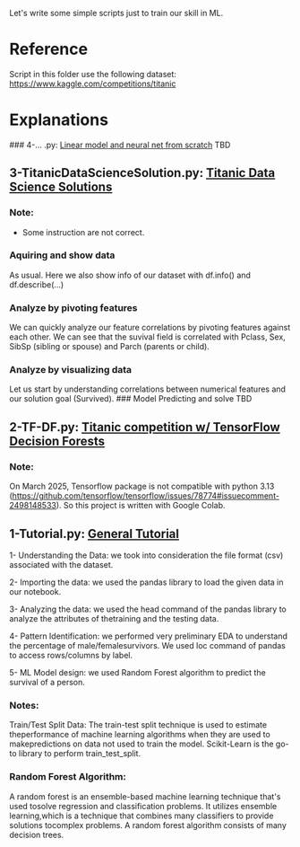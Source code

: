 Let's write some simple scripts just to train our skill in ML.

# Reference
Script in this folder use the following dataset:
https://www.kaggle.com/competitions/titanic

# Explanations

### 4-... .py: [Linear model and neural net from scratch](https://www.kaggle.com/code/jhoward/linear-model-and-neural-net-from-scratch)
TBD



## 3-TitanicDataScienceSolution.py: [Titanic Data Science Solutions](https://www.kaggle.com/code/startupsci/titanic-data-science-solutions/notebook)

### Note:
- Some instruction are not correct.
### Aquiring and show data
As usual. Here we also show info of our dataset with df.info() and df.describe(...)
### Analyze by pivoting features
We can quickly analyze our feature correlations by pivoting features against each other.
We can see that the suvival field is correlated with Pclass, Sex, SibSp (sibling or spouse) and Parch (parents or child).
### Analyze by visualizing data
Let us start by understanding correlations between numerical features and our solution goal (Survived).
### Model Predicting and solve
TBD


## 2-TF-DF.py: [Titanic competition w/ TensorFlow Decision Forests](https://www.kaggle.com/code/gusthema/titanic-competition-w-tensorflow-decision-forests/comments)

### Note:
On March 2025, Tensorflow package is not compatible with python 3.13 (https://github.com/tensorflow/tensorflow/issues/78774#issuecomment-2498148533). So this project is written with Google Colab.

## 1-Tutorial.py: [General Tutorial](https://www.kaggle.com/code/alexisbcook/titanic-tutorial/notebook)

1- Understanding the Data: we took into consideration the file format (csv) associated with the dataset.

2- Importing the data: we used the pandas library to load the given data in our notebook.

3- Analyzing the data: we used the head command of the pandas library to analyze the attributes of thetraining and the testing data.

4- Pattern Identification: we performed very preliminary EDA to understand the percentage of male/femalesurvivors. We used loc command of pandas to access rows/columns by label.

5- ML Model design: we used Random Forest algorithm to predict the survival of a person.

### Notes:
Train/Test Split Data: The train-test split technique is used to estimate theperformance of machine learning   algorithms when they are used to makepredictions on data not used to train the model. Scikit-Learn is the go-to library to perform train_test_split.
### Random Forest Algorithm: 
A random forest is an ensemble-based machine learning technique that's used tosolve regression and classification problems. It utilizes ensemble learning,which is a technique that combines many classifiers to provide solutions tocomplex problems. A random forest algorithm consists of many decision trees.